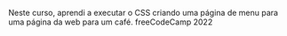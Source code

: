 Neste curso, aprendi a executar o CSS criando uma página de menu para uma página da web para um café.
freeCodeCamp 2022
